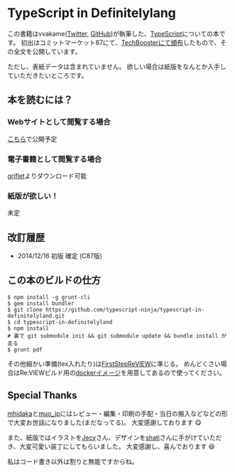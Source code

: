 # TypeScript in Definitelylang

この書籍はvvakame([Twitter](https://twitter.com/vvakame), [GitHub](https://github.com/vvakame))が執筆した、[TypeScript](http://www.typescriptlang.org/)についての本です。
初出はコミットマーケット87にて、[TechBoosterにて頒布](http://techbooster.github.io/c87/#typescript)したもので、その全文を公開しています。

ただし、表紙データは含まれていません。
欲しい場合は紙版をなんとか入手していただきたいところです。

## 本を読むには？

### Webサイトとして閲覧する場合

[こちら](http://typescript.ninja/typescript-in-definitelyland/)で公開予定

### 電子書籍として閲覧する場合

[griflet](https://tcb.mowa-net.jp/griflet/github/typescript-ninja/typescript-in-definitelyland/)よりダウンロード可能

### 紙版が欲しい！

未定

## 改訂履歴

* 2014/12/16 初版 確定 (C87版)

## この本のビルドの仕方

```
$ npm install -g grunt-cli
$ gem install bundler
$ git clone https://github.com/typescript-ninja/typescript-in-definitelyland.git
$ cd typescript-in-definitelyland
$ npm install
# 裏で git submodule init && git submodule update && bundle install が走る
$ grunt pdf
```

その他細かい準備(tex入れたり)は[FirstStepReVIEW](https://github.com/TechBooster/FirstStepReVIEW)に準じる。
めんどくさい場合はRe:VIEWビルド用の[dockerイメージ](https://registry.hub.docker.com/u/vvakame/review/)を用意してあるので使ってください。

## Special Thanks

[mhidaka](https://twitter.com/mhidaka)と[muo_jp](https://twitter.com/muo_jp)にはレビュー・編集・印刷の手配・当日の搬入などなどの形で大変お世話になりました(まだなってる)。
大変感謝しております :yum:

また、紙版ではイラストを[Jecy](http://jecy.main.jp/)さん、デザインを[shati](http://utata-ne.net/)さんに手がけていただき、大変可愛い装丁にしてもらいました。
大変感謝し、喜んでおります :satisfied:

私はコード書き以外は割りと無能ですからね。
